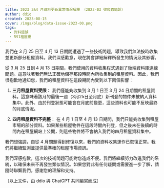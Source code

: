 ```yaml
---
title: 2023 3&4 月資料更新異常情況解釋 （2023-03 號爬蟲錯誤）
author: ddio
created: 2023-08-15
cover: /imgs/blog/data-issue-2023-00.png
tags:
  - 資料錯誤
  - 591租屋網
---
```


我們在 3 月 25 日至 4 月 13 日期間遭遇了一些技術問題，導致我們無法按時收集並更新部分租屋資料。我們深感歉意，現在將會詳細解釋所發生的情況及其影響。

<!--more-->

從 3 月 25 日到 4 月 13 日期間，我們使用的資料收集程式遇到了後端資料庫連線問題。這意味著我們無法正確地儲存那段時間內所收集到的租屋資料。因此，我們很抱歉地通知您，我們的租屋資料在這段期間內受到以下兩個影響：

1. **三月租屋資料受限**： 我們僅能夠收集到 3 月 1 日至 3 月 24 日期間的租屋資料。這意味著該月的最後一週（3月25日至月底）新刊登的物件未被納入資料集中。此外，由於刊登狀態可能會在月底前變更，這些資料也可能不反映最終的月底情況。

2. **四月租屋資料不完整**： 在 4 月 1 日至 4 月 13 日期間，我們只能夠收集到租屋市場的部分資料。如果某些租屋物件在這段時間內刊登，但之後未在後續的時間內在租屋網站上公開，則這些物件將不會納入我們的四月租屋資料集中。

我們想強調，自從 4 月問題得到修復以來，我們的資料收集運作已恢復正常。我們將繼續監測並提供最準確的租屋市場資訊。

我們深感抱歉，這次的技術問題可能對您造成不便。我們將繼續努力改進我們的系統，以確保未來不再發生類似情況。如果您對此有任何疑問或需要進一步了解，請隨時聯繫我們。感謝您的理解和支持。

（以上文件，由 ddio 與 ChatGPT 共同編寫而成）
